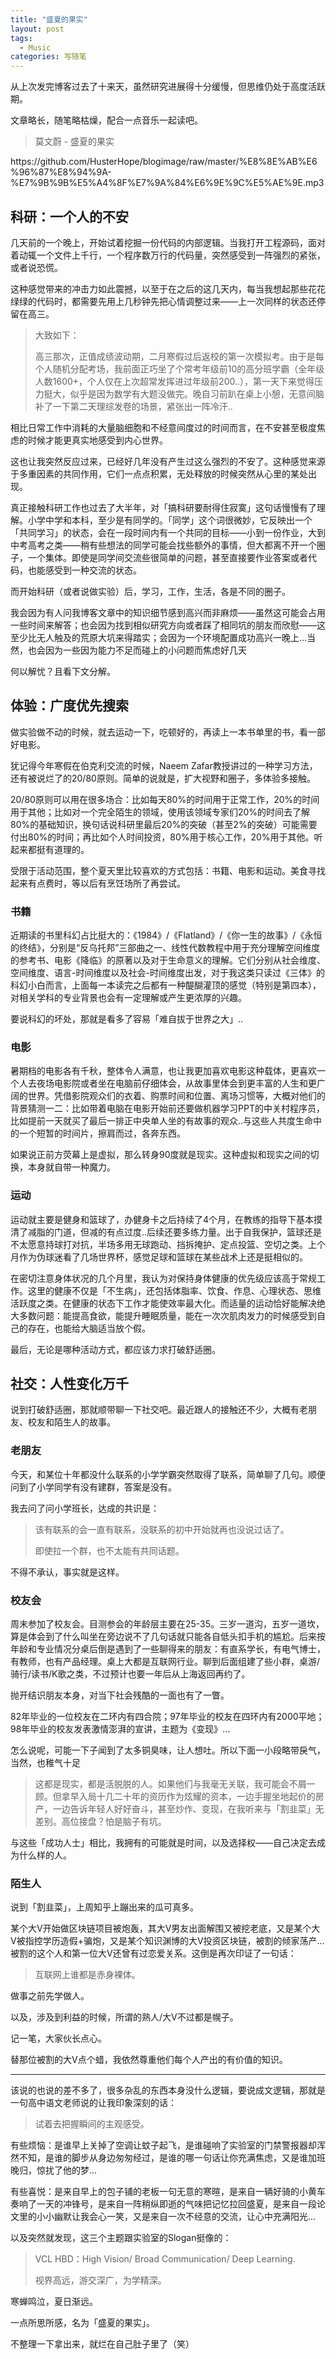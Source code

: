 ```yaml
---
title: "盛夏的果实"
layout: post
tags:
  - Music
categories: 写随笔
---
```


从上次发完博客过去了十来天，虽然研究进展得十分缓慢，但思维仍处于高度活跃期。

<!-- more -->

文章略长，随笔略枯燥，配合一点音乐一起读吧。

> 莫文蔚 - 盛夏的果实

<p>https://github.com/HusterHope/blogimage/raw/master/%E8%8E%AB%E6%96%87%E8%94%9A-%E7%9B%9B%E5%A4%8F%E7%9A%84%E6%9E%9C%E5%AE%9E.mp3</p>

## 科研：一个人的不安

几天前的一个晚上，开始试着挖掘一份代码的内部逻辑。当我打开工程源码，面对着动辄一个文件上千行，一个程序数万行的代码量，突然感受到一阵强烈的紧张，或者说恐慌。

这种感觉带来的冲击力如此震撼，以至于在之后的这几天内，每当我想起那些花花绿绿的代码时，都需要先用上几秒钟先把心情调整过来——上一次同样的状态还停留在高三。

> 大致如下：
>
> 高三那次，正值成绩波动期，二月寒假过后返校的第一次模拟考。由于是每个人随机分配考场，我前面正巧坐了个常考年级前10的高分班学霸（全年级人数1600+，个人仅在上次超常发挥进过年级前200..），第一天下来觉得压力挺大，似乎是因为数学有大题没做完。晚自习前趴在桌上小憩，无意间脑补了一下第二天理综发卷的场景，紧张出一阵冷汗..

相比日常工作中消耗的大量脑细胞和不经意间度过的时间而言，在不安甚至极度焦虑的时候才能更真实地感受到内心世界。

这也让我突然反应过来，已经好几年没有产生过这么强烈的不安了。这种感觉来源于多重因素的共同作用，它们一点点积累，无处释放的时候突然从心里的某处出现。

真正接触科研工作也过去了大半年，对「搞科研要耐得住寂寞」这句话慢慢有了理解。小学中学和本科，至少是有同学的。「同学」这个词很微妙，它反映出一个「共同学习」的状态，会在一段时间内有一个共同的目标——小到一份作业，大到中考高考之类——稍有些想法的同学可能会找些额外的事情，但大都离不开一个圈子，一个集体。即使是同学间交流些很简单的问题，甚至直接要作业答案或者代码，也能感受到一种交流的状态。

而开始科研（或者说做实验）后，学习，工作，生活，各是不同的圈子。

我会因为有人问我博客文章中的知识细节感到高兴而非麻烦——虽然这可能会占用一些时间来解答；也会因为找到相似研究方向或者踩了相同坑的朋友而欣慰——这至少比无人触及的荒原大坑来得踏实；会因为一个环境配置成功高兴一晚上…当然，也会因为一些因为能力不足而碰上的小问题而焦虑好几天

何以解忧？且看下文分解。

## 体验：广度优先搜索

做实验做不动的时候，就去运动一下，吃顿好的，再读上一本书单里的书，看一部好电影。

犹记得今年寒假在伯克利交流的时候，Naeem Zafar教授讲过的一种学习方法，还有被说烂了的20/80原则。简单的说就是，扩大视野和圈子，多体验多接触。

20/80原则可以用在很多场合：比如每天80%的时间用于正常工作，20%的时间用于其他；比如对一个完全陌生的领域，使用该领域专家们20%的时间去了解80%的基础知识，换句话说科研里最后20%的突破（甚至2%的突破）可能需要付出80%的时间；再比如个人时间投资，80%用于核心工作，20%用于其他。听起来都挺有道理的。

受限于活动范围，整个夏天里比较喜欢的方式包括：书籍、电影和运动。美食寻找起来有点费时，等以后有烹饪场所了再尝试。

### 书籍

近期读的书里科幻占比挺大的：《1984》/《Flatland》/《你一生的故事》/《永恒的终结》，分别是“反乌托邦”三部曲之一、线性代数教程中用于充分理解空间维度的参考书、电影《降临》的原著以及对于生命意义的理解。它们分别从社会维度、空间维度、语言-时间维度以及社会-时间维度出发，对于我这类只读过《三体》的科幻小白而言，上面每一本读完之后都有一种醍醐灌顶的感觉（特别是第四本），对相关学科的专业背景也会有一定理解或产生更浓厚的兴趣。

要说科幻的坏处，那就是看多了容易「难自拔于世界之大」..

### 电影

暑期档的电影各有千秋，整体令人满意，也让我更加喜欢电影这种载体，更喜欢一个人去夜场电影院或者坐在电脑前仔细体会，从故事里体会到更丰富的人生和更广阔的世界。凭借影院观众们的衣着、购票时间和位置、离场习惯等，大概对他们的背景猜测一二：比如带着电脑在电影开始前还要做机器学习PPT的中关村程序员，比如提前一天就买了最后一排正中央单人坐的有故事的观众..与这些人共度生命中的一个短暂的时间片，擦肩而过，各奔东西。

如果说正前方荧幕上是虚拟，那么转身90度就是现实。这种虚拟和现实之间的切换，本身就自带一种魔力。

### 运动

运动就主要是健身和篮球了，办健身卡之后持续了4个月，在教练的指导下基本摸清了减脂的门道，但减的有点过度..后续还要多练力量。出于自我保护，篮球还是不太愿意持球打对抗，半场多用无球跑动、挡拆掩护、定点投篮、空切之类。上个月作为伪球迷看了几场世界杯，感觉足球和篮球在某些战术上还是挺相似的。

在密切注意身体状况的几个月里，我认为对保持身体健康的优先级应该高于常规工作。这里的健康不仅是「不生病」，还包括体脂率、饮食、作息、心理状态、思维活跃度之类。在健康的状态下工作才能使效率最大化。而适量的运动恰好能解决绝大多数问题：能提高食欲，能提升睡眠质量，能在一次次肌肉发力的时候感受到自己的存在，也能给大脑适当放个假。

最后，无论是哪种活动方式，都应该力求打破舒适圈。

## 社交：人性变化万千

说到打破舒适圈，那就顺带聊一下社交吧。最近跟人的接触还不少，大概有老朋友、校友和陌生人的故事。

### 老朋友

今天，和某位十年都没什么联系的小学学霸突然取得了联系，简单聊了几句。顺便问到了小学同学有没有建群，答案是没有。

我去问了问小学班长，达成的共识是：

> 该有联系的会一直有联系，没联系的初中开始就再也没说过话了。
>
> 即使拉一个群，也不太能有共同话题。

不得不承认，事实就是这样。

### 校友会

周末参加了校友会。目测参会的年龄层主要在25-35。三岁一道沟，五岁一道坎，算是体会到了什么叫坐在旁边说不了几句话就只能各自低头扣手机的尴尬。后来按年龄和专业情况分桌后倒是遇到了一些聊得来的朋友：有直系学长，有电气博士，有教师，也有产品经理。桌上大都是互联网行业。聊到后面组建了些小群，桌游/骑行/读书/K歌之类，不过预计也要一年后从上海返回再约了。

抛开结识朋友本身，对当下社会残酷的一面也有了一瞥。

82年毕业的一位校友在二环内有四合院；97年毕业的校友在四环内有2000平地；98年毕业的校友发表激情澎湃的宣讲，主题为《变现》...

怎么说呢，可能一下子闻到了太多铜臭味，让人想吐。所以下面一小段略带戾气，当然，也稚气十足

> 这都是现实，都是活脱脱的人。如果他们与我毫无关联，我可能会不屑一顾。但拿早入局十几二十年的资历作为炫耀的资本，一边手握坐地起价的房产，一边告诉年轻人好好奋斗，甚至炒作、变现，在我听来与「割韭菜」无差别。高位接盘？怕是脑子有坑。

与这些「成功人士」相比，我拥有的可能就是时间，以及选择权——自己决定去成为什么样的人。

### 陌生人

说到「割韭菜」，上周知乎上蹦出来的瓜可真多。

某个大V开始做区块链项目被炮轰，其大V男友出面解围又被挖老底，又是某个大V被指控学历造假+骗炮，又是某个知识渊博的大V投资区块链，被割的倾家荡产…被割的这个人和第一位大V还曾有过恋爱关系。这倒是再次印证了一句话：

> 互联网上谁都是赤身裸体。

做事之前先学做人。

以及，涉及到利益的时候，所谓的熟人/大V不过都是幌子。

记一笔，大家伙长点心。

替那位被割的大V点个蜡，我依然尊重他们每个人产出的有价值的知识。

---

该说的也说的差不多了，很多杂乱的东西本身没什么逻辑，要说成文逻辑，那就是一句高中语文老师说的让我印象深刻的话：

> 试着去把握瞬间的主观感受。

有些烦恼：是谁早上关掉了空调让蚊子起飞，是谁碰响了实验室的门禁警报器却浑然不知，是谁的脚步从身边匆匆经过，是谁的哪一句话让你充满焦虑，又是谁加班晚归，惊扰了他的梦...

有些喜悦：是来自早上的包子铺的老板一句无意的寒暄，是来自一辆好骑的小黄车奏响了一天的冲锋号，是来自一阵稍纵即逝的气味把记忆拉回盛夏，是来自一段论文里的小小幽默让我会心一笑，又是来自一次不经意的交流，让心中充满阳光...



以及突然就发现，这三个主题跟实验室的Slogan挺像的：

> VCL HBD：High Vision/ Broad Communication/ Deep Learning.
>
> 视界高远，游交深广，为学精深。

寒蝉鸣泣，夏日渐远。

一点所思所感，名为「盛夏的果实」。

不整理一下拿出来，就烂在自己肚子里了（笑）